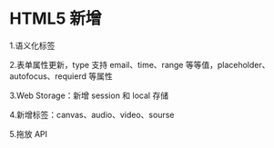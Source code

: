 # HTML5 新增

1.语义化标签

2.表单属性更新，type 支持 email、time、range 等等值，placeholder、autofocus、requierd 等属性

3.Web Storage：新增 session 和 local 存储

4.新增标签：canvas、audio、video、sourse

5.拖放 API
